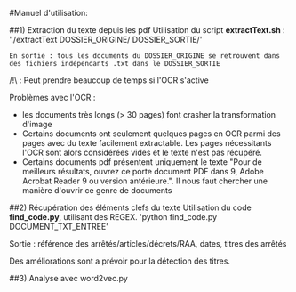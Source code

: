 #Manuel d'utilisation:

##1) Extraction du texte depuis les pdf
	Utilisation du script **extractText.sh** : 
	'./extractText DOSSIER_ORIGINE/ DOSSIER_SORTIE/'

	En sortie : tous les documents du DOSSIER_ORIGINE se retrouvent dans des fichiers indépendants .txt dans le DOSSIER_SORTIE
/!\ : Peut prendre beaucoup de temps si l'OCR s'active

Problèmes avec l'OCR : 
- les documents très longs (> 30 pages) font crasher la transformation d'image
- Certains documents ont seulement quelques pages en OCR parmi des pages avec du texte facilement extractable. Les pages nécessitants l'OCR sont alors considérées vides et le texte n'est pas récupéré.
- Certains documents pdf présentent uniquement le texte "Pour de meilleurs résultats, ouvrez ce porte document PDF dans 9, Adobe Acrobat Reader 9 ou version antérieure.". Il nous faut chercher une manière d'ouvrir ce genre de documents

##2) Récupération des éléments clefs du texte 
	Utilisation du code  **find_code.py**, utilisant des REGEX.
	'python find_code.py DOCUMENT_TXT_ENTREE'

Sortie : référence des arrêtés/articles/décrets/RAA, dates, titres des arrêtés

Des améliorations sont a prévoir pour la détection des titres.


##3) Analyse avec word2vec.py


